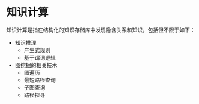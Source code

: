 # 知识计算

知识计算是指在结构化的知识存储库中发现隐含关系和知识，包括但不限于如下：

- 知识推理
  - 产生式规则
  - 基于谓词逻辑
- 图挖掘的相关技术
  - 图遍历
  - 最短路径查询
  - 子图查询
  - 路径探寻
